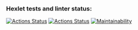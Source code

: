 ### Hexlet tests and linter status:
[![Actions Status](https://github.com/M1Keey/frontend-project-lvl1/workflows/hexlet-check/badge.svg)](https://github.com/M1Keey/frontend-project-lvl1/actions)
[![Actions Status](https://github.com/M1Keey/frontend-project-lvl1/workflows/linter/badge.svg)](https://github.com/M1Keey/frontend-project-lvl1/actions)
[![Maintainability](https://api.codeclimate.com/v1/badges/0dd0d3377ffd8c10cf7a/maintainability)](https://codeclimate.com/github/M1Keey/frontend-project-lvl1/maintainability)
